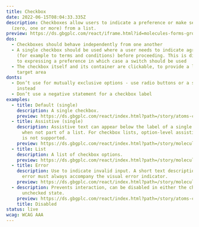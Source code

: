 ```yaml
---
title: Checkbox
date: 2022-06-15T08:04:33.335Z
description: Checkboxes allow users to indicate a preference or make selections
  (zero, one or more) from a list.
preview: https://ds.gbgplc.com/react/iframe.html?id=molecules-forms-groups--form-group-checkbox-element
dos:
  - Checkboxes should behave independently from one another
  - A single checkbox should be used where a user needs to indicate agreement
    (for example to terms and conditions) before proceeding. This is different
    to expressing a preference in which case a switch should be used
  - The checkbox itself and its container are clickable, to provide a larger
    target area
donts:
  - Don’t use for mutually exclusive options - use radio buttons or a select
    instead
  - Don’t use a negative statement for a checkbox label
examples:
  - title: Default (single)
    description: A single checkbox.
    preview: https://ds.gbgplc.com/react/index.html?path=/story/atoms-controls--checkbox-elements&nav=0
  - title: Assistive (single)
    description: Assistive text can appear below the label of a single checkbox,
      when not part of a list. For checkbox lists, option-level assistive text
      is not supported.
    preview: https://ds.gbgplc.com/react/index.html?path=/story/molecules-forms-groups--form-group-checkbox-complex-element&nav=0
  - title: List
    description: A list of checkbox options.
    preview: https://ds.gbgplc.com/react/index.html?path=/story/molecules-forms-groups--form-group-checkbox-list-element&nav=0
  - title: Error
    description: Use to indicate invalid input. A short text description of the
      error must always accompany the visual error indicator.
    preview: https://ds.gbgplc.com/react/index.html?path=/story/molecules-forms-groups--form-group-checkbox-complex-element&knob-Error?=true&nav=0
  - description: Prevents interaction, can be disabled in either the checked or
      unchecked state.
    preview: https://ds.gbgplc.com/react/index.html?path=/story/atoms-controls--checkbox-elements&knob-Disabled?=true&nav=0
    title: Disabled
status: live
wcag: WCAG AAA
---
```


